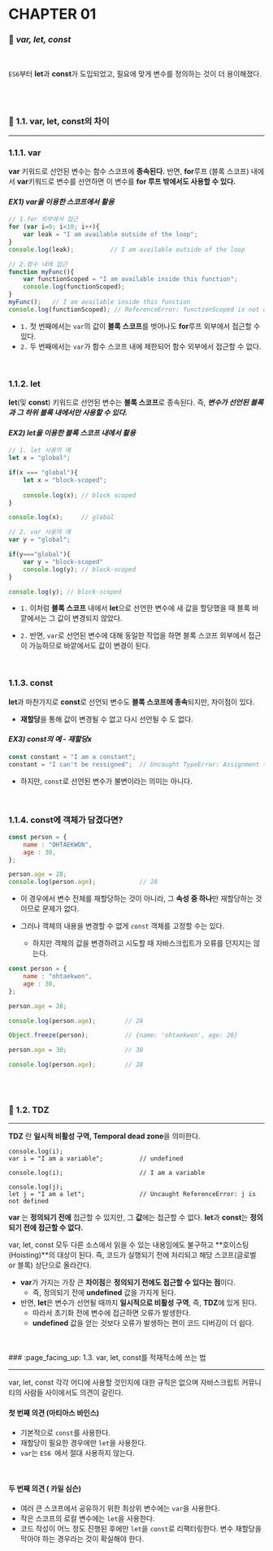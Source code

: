 #  CHAPTER 01

###  :pencil: ***var, let, const***

<br>

`ES6`부터 **let**과 **const**가 도입되었고, 필요에 맞게 변수를 정의하는 것이 더 용이해졌다. 

<br>

<br>

### :page_facing_up: 1.1. var, let, const의 차이

---

### 1.1.1. var

**var** 키워드로 선언된 변수는 함수 스코프에 **종속된다.** 반면, **for**루프 (블록 스코프) 내에서 **var**키워드로 변수를 선언하면 이 변수를 **for 루프 밖에서도 사용할 수 있다.**

#### _EX1) var을 이용한 스코프에서 활용_

```javascript
// 1.for 외부에서 접근
for (var i=0; i<10; i++){
    var leak = "I am available outside of the loop";
}
console.log(leak);			// I am available outside of the loop

// 2.함수 내에 접근
function myFunc(){
    var functionScoped = "I am available inside this function";
    console.log(functionScoped);
}
myFunc();	// I am available inside this function
console.log(functionScoped); // ReferenceError: functionScoped is not defined

```

- `1.` 첫 번째에서는 `var`의 값이 **블록 스코프**를 벗어나도 **for**루프 외부에서 접근할 수 있다.
- `2.` 두 번째에서는 `var`가 함수 스코프 내에 제한되어 함수 외부에서 접근할 수 없다.

<br>

### 1.1.2. let

**let**(및 **const**) 키워드로 선언된 변수는 **블록 스코프**로 종속된다. 즉, ***변수가 선언된 블록과 그 하위 블록 내에서만 사용할 수 있다.***

#### _EX2) let을 이용한 블록 스코프 내에서 활용_

```javascript
// 1. let 사용의 예
let x = "global";

if(x === "global"){
    let x = "block-scoped";
    
    console.log(x);	// block scoped
}

console.log(x);		// global

// 2. var 사용의 예
var y = "global";

if(y==="global"){
    var y = "block-scoped"
    console.log(y);	// block-scoped
}

console.log(y);	// block-scoped
```

- `1.` 이처럼 **블록 스코프** 내에서 **let**으로 선언한 변수에 새 값을 할당했을 때 블록 바깥에서는 그 값이 변경되지 않았다.

- `2.` 반면, `var`로 선언된 변수에 대해 동일한 작업을 하면 블록 스코프 외부에서 접근이 가능하므로 바깥에서도 값이 변경이 된다. 

<br>

### 1.1.3. const

**let**과 마찬가지로 **const**로 선언되 변수도 **블록 스코프에 종속**되지만, 차이점이 있다.

- **재할당**을 통해 값이 변경될 수 없고 다시 선언될 수 도 없다.

#### _EX3) const의 예 - 재할당x_

```javascript
const constant = "I am a constant";
constant = "I can't be ressigned";	// Uncaught TypeError: Assignment to constant variable.

```

- 하지만, `const`로 선언된 변수가 불변이라는 의미는 아니다.

<br>

### 1.1.4. const에 객체가 담겼다면?

```javascript
const person = {
    name : "OHTAEKWON",
    age : 30,
};

person.age = 28;
console.log(person.age);			// 28
```

- 이 경우에서 변수 전체를 재할당하는 것이 아니라, 그 **속성 중 하나**만 재할당하는 것이므로 문제가 없다.

- 그러나 객체의 내용을 변경할 수 없게 `const` 객체를 고정할 수는 있다. 
  - 하지만 객체의 값을 변경하려고 시도할 때 자바스크립트가 오류를 던지지는 않는다.

```javascript
const person = {
    name : "ohtaekwon",
    age : 30,
};

person.age = 28;

console.log(person.age);		// 28

Object.freeze(person);			// {name: 'ohtaekwon', age: 28}

person.age = 30;				// 30

console.log(person.age);		// 28
```

<br>

<br>

### :page_facing_up: 1.2. TDZ

---

**TDZ** 란 **일시적 비활성 구역, Temporal dead zone**을 의미한다. 

```
console.log(i);
var i = "I am a variable";			// undefined

console.log(i);						// I am a variable

console.log(j);
let j = "I am a let";				// Uncaught ReferenceError: j is not defined

```

**var** 는 **정의되기 전에** 접근할 수 있지만, 그 **값**에는 접근할 수 없다. **let**과 **const**는 **정의되기 전에 접근할 수 없다.**

var, let, const 모두 다른 소스에서 읽을 수 있는 내용임에도 불구하고 **호이스팅(Hoisting)**의 대상이 된다. 즉, 코드가 실행되기 전에 처리되고 해당 스코프(글로벌 or 블록) 상단으로 올라간다.

- **var**가 가지는 가장 큰 **차이점**은 **정의되기 전에도 접근할 수 있다는 점**이다. 
  - 즉, 정의되기 전에 **undefined** 값을 가지게 된다. 
- 반면, **let**은 변수가 선언될 때까지 **일시적으로 비활성 구역**, 즉, **TDZ**에 있게 된다. 
  - 따라서 초기화 전에 변수에 접근하면 오류가 발생한다.
  - **undefined** 값을 얻는 것보다 오류가 발생하는 편이 코드 디버깅이 더 쉽다.

<br>

<br>
### :page_facing_up: 1.3. var, let, const를 적재적소에 쓰는 법

---

var, let, const 각각 어디에 사용할 것인지에 대한 규칙은 없으며 자바스크립트 커뮤니티의 사람들 사이에서도 의견이 갈린다.

#### 첫 번째 의견 (마티아스 바인스)

- 기본적으로 `const`를 사용한다.
- 재할당이 필요한 경우에만 `let`을 사용한다.
- `var`는 `ES6 `에서 절대 사용하지 않는다.

<br>

#### 두 번째 의견 ( 카일 심슨)

- 여러 큰 스코프에서 공유하기 위한 최상위 변수에는 `var`을 사용한다.
- 작은 스코프의 로컬 변수에는 `let`을 사용한다.
- 코드 작성이 어느 정도 진행된 후에만 `let`을 `const`로 리팩터링한다. 변수 재할당을 막아야 하는 경우라는 것이 확실해야 한다.

